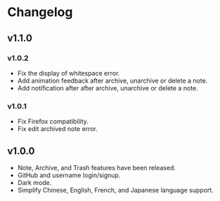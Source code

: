 # Changelog

## v1.1.0

### v1.0.2

- Fix the display of whitespace error.
- Add animation feedback after archive, unarchive or delete a note.
- Add notification after after archive, unarchive or delete a note.

### v1.0.1

- Fix Firefox compatibility.
- Fix edit archived note error.

## v1.0.0

- Note, Archive, and Trash features have been released.
- GitHub and username login/signup.
- Dark mode.
- Simplify Chinese, English, French, and Japanese language support.
